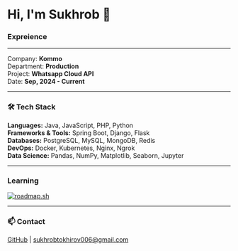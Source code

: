 # Hi, I'm Sukhrob 👋

### Expreience
---
Company: **Kommo**                                             
Department: **Production**                                             
Project: **Whatsapp Cloud API**                                                         
Date: **Sep, 2024 - Current**

---

### 🛠️ Tech Stack
**Languages:** Java, JavaScript, PHP, Python  
**Frameworks & Tools:** Spring Boot, Django, Flask                   
**Databases:** PostgreSQL, MySQL, MongoDB, Redis  
**DevOps:** Docker, Kubernetes, Nginx, Ngrok  
**Data Science:** Pandas, NumPy, Matplotlib, Seaborn, Jupyter  

---
### Learning
[![roadmap.sh](https://roadmap.sh/card/wide/67b06d9f0a4602069b18defd?variant=light)](https://roadmap.sh)

---

### 📫 Contact  
[GitHub](https://github.com/stohirov) | sukhrobtokhirov006@gmail.com  
